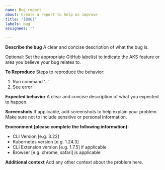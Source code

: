 ```yaml
---
name: Bug report
about: Create a report to help us improve
title: "[BUG]"
labels: bug
assignees: ''

---
```


**Describe the bug**
A clear and concise description of what the bug is.

Optional: Set the appropriate GitHub label(s) to indicate the AKS feature or area you believe your bug relates to.

**To Reproduce**
Steps to reproduce the behavior:

1. Run command '...'
2. See error

**Expected behavior**
A clear and concise description of what you expected to happen.

**Screenshots**
If applicable, add screenshots to help explain your problem. Make sure not to include sensitive or personal information.

**Environment (please complete the following information):**

- CLI Version [e.g. 3.22]
- Kubernetes version [e.g. 1.24.3]
- CLI Extension version [e.g. 1.7.5] if applicable
- Browser [e.g. chrome, safari] is applicable

**Additional context**
Add any other context about the problem here.

